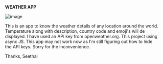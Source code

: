 **WEATHER APP**

![image](https://user-images.githubusercontent.com/75960144/110562644-04c88c80-819e-11eb-9b63-e5e9b2961e36.png)

This is an app to know the weather details of any location around the world. Temperature along with description, country code and emoji's will de displayed.
I have used an API key from openweather.org. This project using async JS.
This app may not work now as I'm still figuring out how to hide the API keys.
 Sorry for the inconvenience. 
 
 Thanks,
 Seethal

